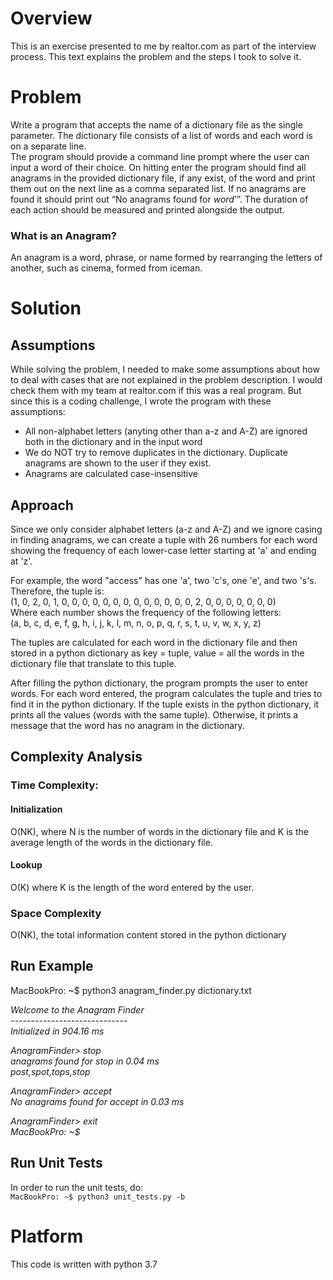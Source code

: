 # Overview
This is an exercise presented to me by realtor.com as part of the interview process. This text explains the problem and the steps I took to solve it.

# Problem
Write a program that accepts the name of a dictionary file as the single parameter. The dictionary file consists of a list of words and each word is on a separate line. <br />
The program should provide a command line prompt where the user can input a word of their choice. On hitting enter the program should find all anagrams in the provided dictionary file, if any exist, of the word and print them out on the next line as a comma separated list. If no anagrams are found it should print out “No anagrams found for _word_'”. The duration of each action should be measured and printed alongside the output.


### What is an Anagram?
An anagram is a word, phrase, or name formed by rearranging the letters of another, such as cinema, formed from iceman.

# Solution
## Assumptions
While solving the problem, I needed to make some assumptions about how to deal with cases that are not explained in the problem description. I would check them with my team at realtor.com if this was a real program. But since this is a coding challenge, I wrote the program with these assumptions:

- All non-alphabet letters (anyting other than a-z and A-Z) are ignored both in the dictionary and in the input word
- We do NOT try to remove duplicates in the dictionary. Duplicate anagrams are shown to the user if they exist.
- Anagrams are calculated case-insensitive

## Approach
Since we only consider alphabet letters (a-z and A-Z) and we ignore casing in finding anagrams, we can create a tuple with 26 numbers for each word showing the frequency of each lower-case letter starting at 'a' and ending at 'z'. <br />

For example, the word "access" has one 'a', two 'c's, one 'e', and two 's's. Therefore, the tuple is:<br />
(1, 0, 2, 0, 1, 0, 0, 0, 0, 0, 0, 0, 0, 0, 0, 0, 0, 0, 2, 0, 0, 0, 0, 0, 0, 0)<br />
Where each number shows the frequency of the following letters:<br />
(a, b, c, d, e, f, g, h, i, j, k, l, m, n, o, p, q, r, s, t, u, v, w, x, y, z)

The tuples are calculated for each word in the dictionary file and then stored in a python dictionary as key = tuple, value = all the words in the dictionary file that translate to this tuple.

After filling the python dictionary, the program prompts the user to enter words. For each word entered, the program calculates the tuple and tries to find it in the python dictionary. If the tuple exists in the python dictionary, it prints all the values (words with the same tuple). Otherwise, it prints a message that the word has no anagram in the dictionary.

## Complexity Analysis
### Time Complexity:
#### Initialization
O(NK), where N is the number of words in the dictionary file and K is the average length of the words in the dictionary file.

#### Lookup
O(K) where K is the length of the word entered by the user.

### Space Complexity
O(NK), the total information content stored in the python dictionary

## Run Example
MacBookPro: ~$ python3 anagram_finder.py dictionary.txt

*Welcome to the Anagram Finder*<br />
*-----------------------------*<br />
*Initialized in 904.16 ms*

*AnagramFinder> stop*<br />
*anagrams found for stop in 0.04 ms*<br />
*post,spot,tops,stop*

*AnagramFinder> accept*<br />
*No anagrams found for accept in 0.03 ms*

*AnagramFinder> exit*<br />
*MacBookPro: ~$*

## Run Unit Tests
In order to run the unit tests, do:<br />
```MacBookPro: ~$ python3 unit_tests.py -b```

# Platform
This code is written with python 3.7
